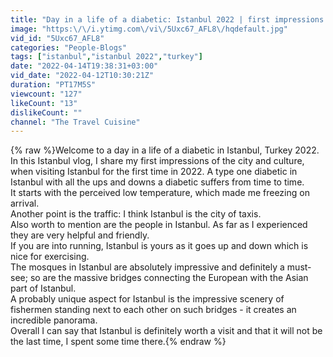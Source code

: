 ```yaml
---
title: "Day in a life of a diabetic: Istanbul 2022 | first impressions | travel turkey"
image: "https:\/\/i.ytimg.com\/vi\/5Uxc67_AFL8\/hqdefault.jpg"
vid_id: "5Uxc67_AFL8"
categories: "People-Blogs"
tags: ["istanbul","istanbul 2022","turkey"]
date: "2022-04-14T19:38:31+03:00"
vid_date: "2022-04-12T10:30:21Z"
duration: "PT17M5S"
viewcount: "127"
likeCount: "13"
dislikeCount: ""
channel: "The Travel Cuisine"
---
```

{% raw %}Welcome to a day in a life of a diabetic in Istanbul, Turkey 2022.<br />In this Istanbul vlog, I share my first impressions of the city and culture, when visiting Istanbul for the first time in 2022. A type one diabetic in Istanbul with all the ups and downs a diabetic suffers from time to time.<br />It starts with the perceived low temperature, which made me freezing on arrival. <br />Another point is the traffic: I think Istanbul is the city of taxis. <br />Also worth to mention are the people in Istanbul. As far as I experienced they are very helpful and friendly. <br />If you are into running, Istanbul is yours as it goes up and down which is nice for exercising. <br />The mosques in Istanbul are absolutely impressive and definitely a must-see; so are the massive bridges connecting the European with the Asian part of Istanbul.<br />A probably unique aspect for Istanbul is the impressive scenery of fishermen standing next to each other on such bridges - it creates an incredible panorama.<br />Overall I can say that Istanbul is definitely worth a visit and that it will not be the last time, I spent some time there.{% endraw %}
